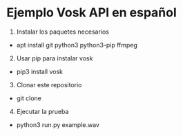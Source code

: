 # Ejemplo Vosk API en español

1. Instalar los paquetes necesarios
- apt install git python3 python3-pip ffmpeg 

2. Usar pip para instalar vosk
- pip3 install vosk

3. Clonar este repositorio
- git clone 

4. Ejecutar la prueba
- python3 run.py example.wav